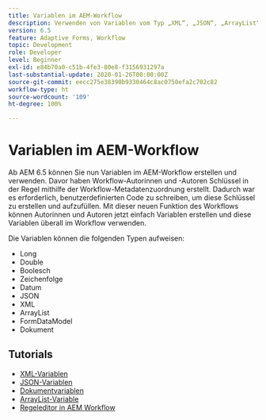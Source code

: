 ```yaml
---
title: Variablen im AEM-Workflow
description: Verwenden von Variablen vom Typ „XML“, „JSON“, „ArrayList“ und „Document“ im AEM-Workflow
version: 6.5
feature: Adaptive Forms, Workflow
topic: Development
role: Developer
level: Beginner
exl-id: e84b70a0-c51b-4fe3-80e8-f3156931297a
last-substantial-update: 2020-01-26T00:00:00Z
source-git-commit: eecc275e38390b9330464c8ac0750efa2c702c82
workflow-type: ht
source-wordcount: '109'
ht-degree: 100%

---
```


# Variablen im AEM-Workflow

Ab AEM 6.5 können Sie nun Variablen im AEM-Workflow erstellen und verwenden. Davor haben Workflow-Autorinnen und -Autoren Schlüssel in der Regel mithilfe der Workflow-Metadatenzuordnung erstellt. Dadurch war es erforderlich, benutzerdefinierten Code zu schreiben, um diese Schlüssel zu erstellen und aufzufüllen. Mit dieser neuen Funktion des Workflows können Autorinnen und Autoren jetzt einfach Variablen erstellen und diese Variablen überall im Workflow verwenden.

Die Variablen können die folgenden Typen aufweisen:

* Long
* Double
* Boolesch
* Zeichenfolge
* Datum
* JSON
* XML
* ArrayList
* FormDataModel
* Dokument

## Tutorials

* [XML-Variablen](part1.md)
* [JSON-Variablen](part2.md)
* [Dokumentvariablen](part3.md)
* [ArrayList-Variable](part4.md)
* [Regeleditor in AEM Workflow](part5.md)

